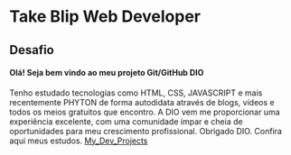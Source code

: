 # Take Blip Web Developer

## Desafio

#### Olá! Seja bem vindo ao meu projeto Git/GitHub DIO

Tenho estudado tecnologias como HTML, CSS, JAVASCRIPT e mais recentemente PHYTON de forma autodidata através de blogs, vídeos e todos os meios gratuitos que encontro.
A DIO vem me proporcionar uma experiência excelente, com uma comunidade ímpar e cheia de oportunidades para meu crescimento profissional. Obrigado DIO.
Confira aqui meus estudos. [
My_Dev_Projects](https://github.com/orllean/My_Dev_Projects)
